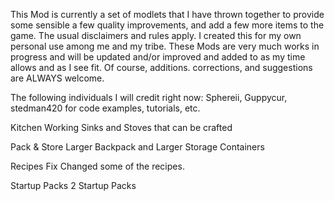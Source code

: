 <!----------------------------------------------------------------------------------------------------------------------->
<!----------------------------------------------------------------------------------------------------------------------->
<!----------------------------------------------------------------------------------------------------------------------->
<!----------------------------------------------------------------------------------------------------------------------->
<!----------------------------------------------       DelMod Version 1.0A       ---------------------------------------->
<!----------------------------------------------       Author: Del Stryker       ---------------------------------------->
<!----------------------------------------------       Date: 1 - 15 - 2019       ---------------------------------------->
<!----------------------------------------------       +++++++++++++++++++       ---------------------------------------->
<!----------------------------------------------------------------------------------------------------------------------->
<!----------------------------------------------------------------------------------------------------------------------->
<!----------------------------------------------------------------------------------------------------------------------->
<!----------------------------------------------------------------------------------------------------------------------->


This Mod is currently a set of modlets that I have thrown together to provide some sensible a few quality improvements, and add a few more items to the game.  The usual disclaimers and rules apply.  I created this for my own personal use among me and my tribe.  These Mods are very much works in progress and will be updated and/or improved and added to as my time allows and as I see fit.  Of course, additions. corrections, and suggestions are ALWAYS welcome.  

The following individuals I will credit right now: Sphereii, Guppycur, stedman420 for code examples, tutorials, etc.

Kitchen
	Working Sinks and Stoves that can be crafted

Pack & Store
	Larger Backpack and Larger Storage Containers

Recipes Fix
	Changed some of the recipes.

Startup Packs
	2 Startup Packs